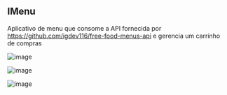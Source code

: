 ## IMenu

Aplicativo de menu que consome a API fornecida por https://github.com/igdev116/free-food-menus-api e gerencia um carrinho de compras

![image](https://github.com/user-attachments/assets/5d1ba437-7446-4ffc-be33-a964486e1760)

![image](https://github.com/user-attachments/assets/a75bf494-78dd-4c85-9d73-7648c42e721a)

![image](https://github.com/user-attachments/assets/bc028f38-c63b-4235-8f4f-6416f93c0347)
